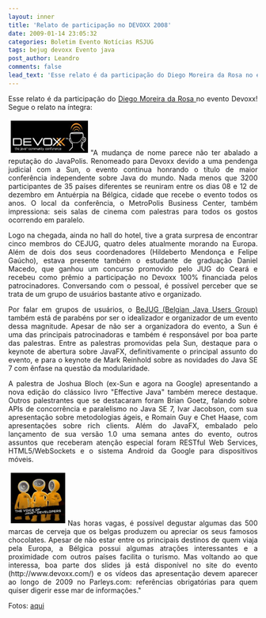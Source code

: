 ```yaml
---
layout: inner
title: 'Relato de participação no DEVOXX 2008'
date: 2009-01-14 23:05:32
categories: Boletim Evento Notícias RSJUG
tags: bejug devoxx Evento java
post_author: Leandro
comments: false
lead_text: 'Esse relato é da participação do Diego Moreira da Rosa no evento Devoxx! Segue o relato na íntegra: "A mudança de nome parece não ter abalado a reputação do JavaPolis. Renomeado para Devoxx devido a uma pendenga judicial com a Sun, o evento continua honra...'
---
```


<p style="text-align: justify;">Esse relato é da participação do <a href="http://br.geocities.com/diegomrosa/" target="_blank">Diego Moreira da Rosa </a>no evento Devoxx! Segue o relato na íntegra:</p>
<p style="text-align: justify;"><a href="img/logo_devoxx08.jpeg"><img class="alignleft size-medium wp-image-210" style="border: 5px solid white;" title="logo_devoxx08" src="img/logo_devoxx08.jpeg" alt="" width="156" height="65" /></a>"A mudança de nome parece não ter abalado a reputação do JavaPolis. Renomeado para Devoxx devido a uma pendenga judicial com a Sun, o evento continua honrando o título de maior conferência independente sobre Java do mundo. Nada menos que 3200 participantes de 35 países diferentes se reuniram entre os dias 08 e 12 de dezembro em Antuérpia na Bélgica, cidade que recebe o evento todos os anos. O local da conferência, o MetroPolis Business Center, também impressiona: seis salas de cinema com palestras para todos os gostos ocorrendo em paralelo.</p>
<p style="text-align: justify;">Logo na chegada, ainda no hall do hotel, tive a grata surpresa de encontrar cinco membros do CEJUG, quatro deles atualmente morando na Europa. Além de dois dos seus coordenadores (Hildeberto Mendonça e Felipe Gaúcho), estava presente também o estudante de graduação Daniel Macedo, que ganhou um concurso promovido pelo JUG do Ceará e recebeu como prêmio a participação no Devoxx 100% financiada pelos patrocinadores. Conversando com o pessoal, é possível perceber que se trata de um grupo de usuários bastante ativo e organizado.</p>
<p style="text-align: justify;">Por falar em grupos de usuários, o <a href="http://www.bejug.org/" target="_blank">BeJUG (Belgian Java Users Group)</a> também está de parabéns por ser o idealizador e organizador de um evento dessa magnitude. Apesar de não ser a organizadora do evento, a Sun é uma das principais patrocinadoras e também é responsável por boa parte das palestras. Entre as palestras promovidas pela Sun, destaque para o keynote de abertura sobre JavaFX, definitivamente o principal assunto do evento, e para o keynote de Mark Reinhold sobre as novidades do Java SE 7 com ênfase na questão da modularidade.</p>
<p style="text-align: justify;">A palestra de Joshua Bloch (ex-Sun e agora na Google) apresentando a nova edição do clássico livro "Effective Java" também merece destaque. Outros palestrantes que se destacaram foram Brian Goetz, falando sobre APIs de concorrência e paralelismo no Java SE 7, Ivar Jacobson, com sua apresentação sobre metodologias ágeis, e Romain Guy e Chet Haase, com apresentações sobre rich clients. Além do JavaFX, embalado pelo lançamento de sua versão 1.0 uma semana antes do evento, outros assuntos que receberam atenção especial foram RESTful Web Services, HTML5/WebSockets e o sistema Android da Google para dispositivos móveis.</p>
<p style="text-align: justify;"><a href="img/devoxx250.jpg"><img class="alignright size-medium wp-image-211" style="border: 5px solid white;" title="devoxx250" src="img/devoxx250.jpg" alt="" width="110" height="102" /></a>Nas horas vagas, é possível degustar algumas das 500 marcas de cerveja que os belgas produzem ou apreciar os seus famosos chocolates. Apesar de não estar entre os principais destinos de quem viaja pela Europa, a Bélgica possui algumas atrações interessantes e a proximidade com outros países facilita o turismo. Mas voltando ao que interessa, boa parte dos slides já está disponível no site do evento (http://www.devoxx.com/) e os vídeos das apresentação devem aparecer ao longo de 2009 no Parleys.com: referências obrigatórias para quem quiser digerir esse mar de informações."</p>
<p style="text-align: justify;">Fotos: <a href="http://www.flickr.com/photos/25326538@N08/sets/72157612244919135/" target="_blank">aqui</a></p>